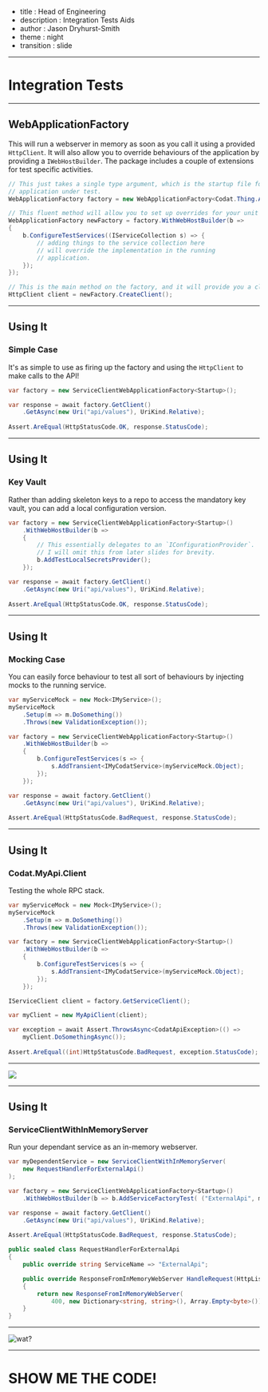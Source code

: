 - title : Head of Engineering
- description : Integration Tests Aids
- author : Jason Dryhurst-Smith
- theme : night
- transition : slide

***

# Integration Tests

---

## WebApplicationFactory

This will run a webserver in memory as soon as you call it using a provided `HttpClient`. 
It will also allow you to override behaviours of the application by providing a `IWebHostBuilder`.
The package includes a couple of extensions for test specific activities. 

```csharp
// This just takes a single type argument, which is the startup file for the
// application under test. 
WebApplicationFactory factory = new WebApplicationFactory<Codat.Thing.Api.Startup>();

// This fluent method will allow you to set up overrides for your unit under test.
WebApplicationFactory newFactory = factory.WithWebHostBuilder(b =>
{
    b.ConfigureTestServices((IServiceCollection s) => {
        // adding things to the service collection here 
        // will override the implementation in the running
        // application.
    });
});

// This is the main method on the factory, and it will provide you a client.
HttpClient client = newFactory.CreateClient();
```

---

## Using It

### Simple Case

It's as simple to use as firing up the factory and using the `HttpClient` to make calls to the API!

```csharp
var factory = new ServiceClientWebApplicationFactory<Startup>();

var response = await factory.GetClient()
    .GetAsync(new Uri("api/values"), UriKind.Relative);
    
Assert.AreEqual(HttpStatusCode.OK, response.StatusCode);
```

---

## Using It

### Key Vault

Rather than adding skeleton keys to a repo to access the mandatory key vault, you can add a local configuration version.

```csharp
var factory = new ServiceClientWebApplicationFactory<Startup>()
    .WithWebHostBuilder(b =>
    {
        // This essentially delegates to an `IConfigurationProvider`.
        // I will omit this from later slides for brevity. 
        b.AddTestLocalSecretsProvider();
    });

var response = await factory.GetClient()
    .GetAsync(new Uri("api/values"), UriKind.Relative);
    
Assert.AreEqual(HttpStatusCode.OK, response.StatusCode);
```

---

## Using It

### Mocking Case

You can easily force behaviour to test all sort of behaviours by injecting mocks to the running service.

```csharp
var myServiceMock = new Mock<IMyService>();
myServiceMock
    .Setup(m => m.DoSomething())
    .Throws(new ValidationException());

var factory = new ServiceClientWebApplicationFactory<Startup>()
    .WithWebHostBuilder(b =>
    {
        b.ConfigureTestServices(s => {
            s.AddTransient<IMyCodatService>(myServiceMock.Object);
        });
    });

var response = await factory.GetClient()
    .GetAsync(new Uri("api/values"), UriKind.Relative);
    
Assert.AreEqual(HttpStatusCode.BadRequest, response.StatusCode);
```

---

## Using It

### Codat.MyApi.Client

Testing the whole RPC stack.

```csharp
var myServiceMock = new Mock<IMyService>();
myServiceMock
    .Setup(m => m.DoSomething())
    .Throws(new ValidationException());

var factory = new ServiceClientWebApplicationFactory<Startup>()
    .WithWebHostBuilder(b =>
    {
        b.ConfigureTestServices(s => {
            s.AddTransient<IMyCodatService>(myServiceMock.Object);
        });
    });

IServiceClient client = factory.GetServiceClient();

var myClient = new MyApiClient(client);

var exception = await Assert.ThrowsAsync<CodatApiException>(() => 
    myClient.DoSomethingAsync());
    
Assert.AreEqual((int)HttpStatusCode.BadRequest, exception.StatusCode);
```

---

![](/images/yo_dawg.jpg)

---

## Using It

### ServiceClientWithInMemoryServer

Run your dependant service as an in-memory webserver.

```csharp
var myDependentService = new ServiceClientWithInMemoryServer(
    new RequestHandlerForExternalApi()
);

var factory = new ServiceClientWebApplicationFactory<Startup>()
    .WithWebHostBuilder(b => b.AddServiceFactoryTest( ("ExternalApi", myDependentService) ));

var response = await factory.GetClient()
    .GetAsync(new Uri("api/values"), UriKind.Relative);
    
Assert.AreEqual(HttpStatusCode.BadRequest, response.StatusCode);

public sealed class RequestHandlerForExternalApi 
{
    public override string ServiceName => "ExternalApi";

    public override ResponseFromInMemoryWebServer HandleRequest(HttpListenerRequest request)
    {
        return new ResponseFromInMemoryWebServer(
            400, new Dictionary<string, string>(), Array.Empty<byte>());
    }
}
```

---

![wat?](/images/wat.gif)

---

# SHOW ME THE CODE!